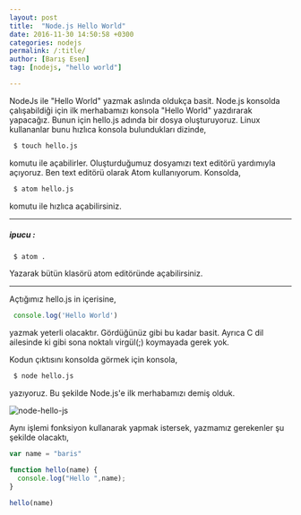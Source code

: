 ```yaml
---
layout: post
title:  "Node.js Hello World"
date: 2016-11-30 14:50:58 +0300
categories: nodejs
permalink: /:title/
author: [Barış Esen]
tag: [nodejs, "hello world"]

---
```


NodeJs ile "Hello World" yazmak aslında oldukça basit. Node.js konsolda çalışabildiği için ilk merhabamızı konsola "Hello World" yazdırarak yapacağız. Bunun için hello.js adında bir dosya oluşturuyoruz. Linux kullananlar bunu hızlıca konsola bulundukları dizinde,


```sh
 $ touch hello.js
```


komutu ile açabilirler. Oluşturduğumuz dosyamızı text editörü yardımıyla açıyoruz. Ben text editörü olarak Atom kullanıyorum. Konsolda,


```sh
 $ atom hello.js
```


komutu ile hızlıca açabilirsiniz.

------------


##### ipucu :


```sh
 $ atom .
```


Yazarak bütün klasörü atom editöründe açabilirsiniz.

-----------

Açtığımız hello.js in içerisine,


```js
 console.log('Hello World')
```


yazmak yeterli olacaktır. Gördüğünüz gibi bu kadar basit. Ayrıca C dil ailesinde ki gibi sona noktalı virgül(;) koymayada gerek yok.

Kodun çıktısını konsolda görmek için konsola,


```sh
 $ node hello.js
```


yazıyoruz. Bu şekilde Node.js'e ilk merhabamızı demiş olduk.

![node-hello-js](https://res.cloudinary.com/deuit9vp2/image/upload/v1480506816/barisesencom/node-hello-js.png)

Aynı işlemi fonksiyon kullanarak yapmak istersek, yazmamız gerekenler şu şekilde olacaktı,

```js
var name = "baris"

function hello(name) {
  console.log("Hello ",name);
}

hello(name)
```
